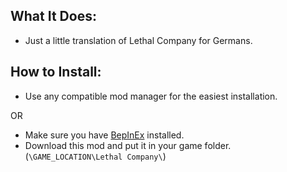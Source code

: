 ## What It Does:
- Just a little translation of Lethal Company for Germans.

## How to Install:

- Use any compatible mod manager for the easiest installation.

OR

- Make sure you have [BepInEx](https://thunderstore.io/c/lethal-company/p/BepInEx/BepInExPack/) installed.
- Download this mod and put it in your game folder. (`\GAME_LOCATION\Lethal Company\`)

